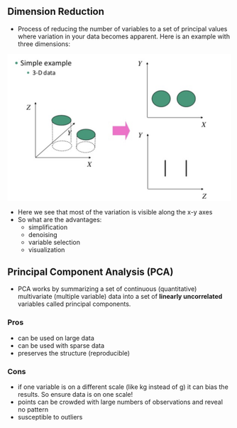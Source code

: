 ## Dimension Reduction

- Process of reducing the number of variables to a set of principal values where variation in your data becomes apparent. Here is an example with three dimensions:

![](images/example-dim-red.png)

- Here we see that most of the variation is visible along the x-y axes
- So what are the advantages:
  - simplification
  - denoising
  - variable selection
  - visualization

## Principal Component Analysis (PCA)

- PCA works by summarizing a set of continuous (quantitative) multivariate (multiple variable) data into a set of **linearly uncorrelated** variables called principal components.

### Pros

- can be used on large data
- can be used with sparse data
- preserves the structure (reproducible)

### Cons

- if one variable is on a different scale (like kg instead of g) it can bias the results. So ensure data is on one scale!
- points can be crowded with large numbers of observations and reveal no pattern
- susceptible to outliers

